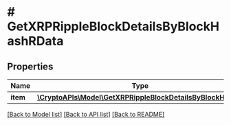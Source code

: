 # # GetXRPRippleBlockDetailsByBlockHashRData

## Properties

Name | Type | Description | Notes
------------ | ------------- | ------------- | -------------
**item** | [**\CryptoAPIs\Model\GetXRPRippleBlockDetailsByBlockHashRI**](GetXRPRippleBlockDetailsByBlockHashRI.md) |  |

[[Back to Model list]](../../README.md#models) [[Back to API list]](../../README.md#endpoints) [[Back to README]](../../README.md)
